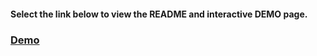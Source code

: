 #### Select the link below to view the README and interactive DEMO page.

### [Demo](https://bitbucket.ciena.com/pages/NMS_FROST/frost-text/gh-pages/browse/)
